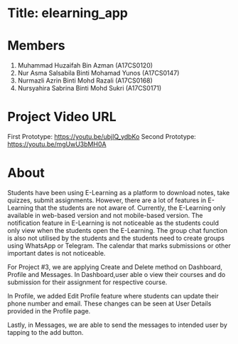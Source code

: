 # Title: elearning_app

# Members
1. Muhammad Huzaifah Bin Azman (A17CS0120)
2. Nur Asma Salsabila Binti Mohamad Yunos (A17CS0147)
3. Nurmazli Azrin Binti Mohd Razali (A17CS0168)
4. Nursyahira Sabrina Binti Mohd Sukri (A17CS0171)


# Project Video URL
First Prototype: https://youtu.be/ubjIQ_ydbKo
Second Prototype: https://youtu.be/mgUwU3bMH0A

# About 
Students have been using E-Learning as a platform to download notes, take quizzes, submit assignments. However, there are a lot of features in E-Learning that the students are not aware of. Currently, the E-Learning only available in web-based version and not mobile-based version. The notification feature in E-Learning is not noticeable as the students could only view when the students open the E-Learning. The group chat function is also not utilised by the students and the students need to create groups using WhatsApp or Telegram. The calendar that marks submissions or other important dates is not noticeable.

For Project #3, we are applying Create and Delete method on Dashboard, Profile and Messages. In Dashboard,user able o view their courses and do submission for their assignment for respective course.

In Profile, we added Edit Profile feature where students can update their phone number and email. These changes can be seen at User Details provided in the Profile page.

Lastly, in Messages, we are able to send the messages to intended user by tapping to the add button.

